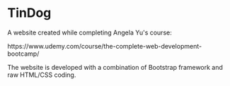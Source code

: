 <h1>TinDog</h1>
<p>A website created while completing Angela Yu's course:</p>
https://www.udemy.com/course/the-complete-web-development-bootcamp/
<br>
<p>The website is developed with a combination of Bootstrap framework and raw HTML/CSS coding.</p>
